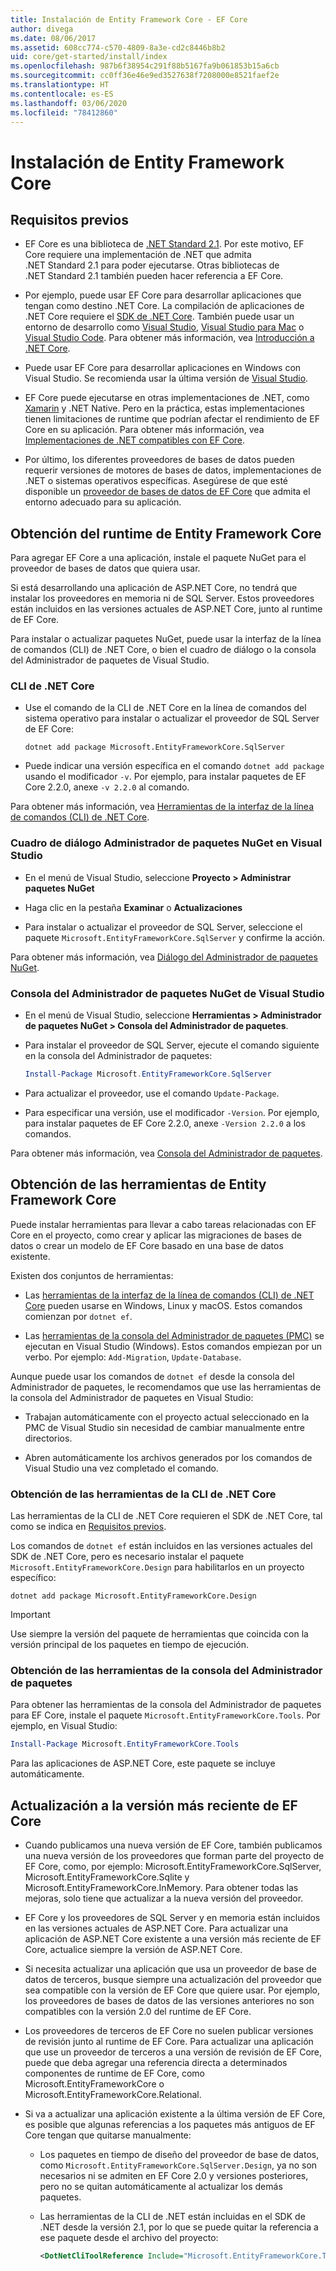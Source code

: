 ```yaml
---
title: Instalación de Entity Framework Core - EF Core
author: divega
ms.date: 08/06/2017
ms.assetid: 608cc774-c570-4809-8a3e-cd2c8446b8b2
uid: core/get-started/install/index
ms.openlocfilehash: 987b6f38954c291f88b5167fa9b061853b15a6cb
ms.sourcegitcommit: cc0ff36e46e9ed3527638f7208000e8521faef2e
ms.translationtype: HT
ms.contentlocale: es-ES
ms.lasthandoff: 03/06/2020
ms.locfileid: "78412860"
---
```

# <a name="installing-entity-framework-core"></a>Instalación de Entity Framework Core

## <a name="prerequisites"></a>Requisitos previos

* EF Core es una biblioteca de [.NET Standard 2.1](/dotnet/standard/net-standard). Por este motivo, EF Core requiere una implementación de .NET que admita .NET Standard 2.1 para poder ejecutarse. Otras bibliotecas de .NET Standard 2.1 también pueden hacer referencia a EF Core.

* Por ejemplo, puede usar EF Core para desarrollar aplicaciones que tengan como destino .NET Core. La compilación de aplicaciones de .NET Core requiere el [SDK de .NET Core](https://dotnet.microsoft.com/download). También puede usar un entorno de desarrollo como [Visual Studio](https://visualstudio.microsoft.com/vs), [Visual Studio para Mac](https://visualstudio.microsoft.com/vs/mac) o [Visual Studio Code](https://code.visualstudio.com). Para obtener más información, vea [Introducción a .NET Core](/dotnet/core/get-started).

* Puede usar EF Core para desarrollar aplicaciones en Windows con Visual Studio. Se recomienda usar la última versión de [Visual Studio](https://visualstudio.microsoft.com/vs).

* EF Core puede ejecutarse en otras implementaciones de .NET, como [Xamarin](https://dotnet.microsoft.com/apps/xamarin) y .NET Native. Pero en la práctica, estas implementaciones tienen limitaciones de runtime que podrían afectar el rendimiento de EF Core en su aplicación. Para obtener más información, vea [Implementaciones de .NET compatibles con EF Core](xref:core/platforms/index).

* Por último, los diferentes proveedores de bases de datos pueden requerir versiones de motores de bases de datos, implementaciones de .NET o sistemas operativos específicas. Asegúrese de que esté disponible un [proveedor de bases de datos de EF Core](xref:core/providers/index) que admita el entorno adecuado para su aplicación.

## <a name="get-the-entity-framework-core-runtime"></a>Obtención del runtime de Entity Framework Core

Para agregar EF Core a una aplicación, instale el paquete NuGet para el proveedor de bases de datos que quiera usar.

Si está desarrollando una aplicación de ASP.NET Core, no tendrá que instalar los proveedores en memoria ni de SQL Server. Estos proveedores están incluidos en las versiones actuales de ASP.NET Core, junto al runtime de EF Core.  

Para instalar o actualizar paquetes NuGet, puede usar la interfaz de la línea de comandos (CLI) de .NET Core, o bien el cuadro de diálogo o la consola del Administrador de paquetes de Visual Studio.

### <a name="net-core-cli"></a>CLI de .NET Core

* Use el comando de la CLI de .NET Core en la línea de comandos del sistema operativo para instalar o actualizar el proveedor de SQL Server de EF Core:

  ```dotnetcli
  dotnet add package Microsoft.EntityFrameworkCore.SqlServer
  ```

* Puede indicar una versión específica en el comando `dotnet add package` usando el modificador `-v`. Por ejemplo, para instalar paquetes de EF Core 2.2.0, anexe `-v 2.2.0` al comando.

Para obtener más información, vea [Herramientas de la interfaz de la línea de comandos (CLI) de .NET Core](/dotnet/core/tools/).

### <a name="visual-studio-nuget-package-manager-dialog"></a>Cuadro de diálogo Administrador de paquetes NuGet en Visual Studio

* En el menú de Visual Studio, seleccione **Proyecto > Administrar paquetes NuGet**

* Haga clic en la pestaña **Examinar** o **Actualizaciones**

* Para instalar o actualizar el proveedor de SQL Server, seleccione el paquete `Microsoft.EntityFrameworkCore.SqlServer` y confirme la acción.

Para obtener más información, vea [Diálogo del Administrador de paquetes NuGet](/nuget/tools/package-manager-ui).

### <a name="visual-studio-nuget-package-manager-console"></a>Consola del Administrador de paquetes NuGet de Visual Studio

* En el menú de Visual Studio, seleccione **Herramientas > Administrador de paquetes NuGet > Consola del Administrador de paquetes**.

* Para instalar el proveedor de SQL Server, ejecute el comando siguiente en la consola del Administrador de paquetes:

  ``` PowerShell  
  Install-Package Microsoft.EntityFrameworkCore.SqlServer
  ```

* Para actualizar el proveedor, use el comando `Update-Package`.

* Para especificar una versión, use el modificador `-Version`. Por ejemplo, para instalar paquetes de EF Core 2.2.0, anexe `-Version 2.2.0` a los comandos.

Para obtener más información, vea [Consola del Administrador de paquetes](/nuget/tools/package-manager-console).

## <a name="get-the-entity-framework-core-tools"></a>Obtención de las herramientas de Entity Framework Core

Puede instalar herramientas para llevar a cabo tareas relacionadas con EF Core en el proyecto, como crear y aplicar las migraciones de bases de datos o crear un modelo de EF Core basado en una base de datos existente.

Existen dos conjuntos de herramientas:

* Las [herramientas de la interfaz de la línea de comandos (CLI) de .NET Core](xref:core/miscellaneous/cli/dotnet) pueden usarse en Windows, Linux y macOS. Estos comandos comienzan por `dotnet ef`.

* Las [herramientas de la consola del Administrador de paquetes (PMC)](xref:core/miscellaneous/cli/powershell) se ejecutan en Visual Studio (Windows). Estos comandos empiezan por un verbo. Por ejemplo: `Add-Migration`, `Update-Database`.

Aunque puede usar los comandos de `dotnet ef` desde la consola del Administrador de paquetes, le recomendamos que use las herramientas de la consola del Administrador de paquetes en Visual Studio:

* Trabajan automáticamente con el proyecto actual seleccionado en la PMC de Visual Studio sin necesidad de cambiar manualmente entre directorios.  

* Abren automáticamente los archivos generados por los comandos de Visual Studio una vez completado el comando.

<a name="cli"></a>

### <a name="get-the-net-core-cli-tools"></a>Obtención de las herramientas de la CLI de .NET Core

Las herramientas de la CLI de .NET Core requieren el SDK de .NET Core, tal como se indica en [Requisitos previos](#prerequisites).

Los comandos de `dotnet ef` están incluidos en las versiones actuales del SDK de .NET Core, pero es necesario instalar el paquete `Microsoft.EntityFrameworkCore.Design` para habilitarlos en un proyecto específico:

```dotnetcli
dotnet add package Microsoft.EntityFrameworkCore.Design
```

> [!IMPORTANT]
> Use siempre la versión del paquete de herramientas que coincida con la versión principal de los paquetes en tiempo de ejecución.

### <a name="get-the-package-manager-console-tools"></a>Obtención de las herramientas de la consola del Administrador de paquetes

Para obtener las herramientas de la consola del Administrador de paquetes para EF Core, instale el paquete `Microsoft.EntityFrameworkCore.Tools`. Por ejemplo, en Visual Studio:

``` PowerShell
Install-Package Microsoft.EntityFrameworkCore.Tools
```

Para las aplicaciones de ASP.NET Core, este paquete se incluye automáticamente.

## <a name="upgrading-to-the-latest-ef-core"></a>Actualización a la versión más reciente de EF Core

* Cuando publicamos una nueva versión de EF Core, también publicamos una nueva versión de los proveedores que forman parte del proyecto de EF Core, como, por ejemplo: Microsoft.EntityFrameworkCore.SqlServer, Microsoft.EntityFrameworkCore.Sqlite y Microsoft.EntityFrameworkCore.InMemory. Para obtener todas las mejoras, solo tiene que actualizar a la nueva versión del proveedor.

* EF Core y los proveedores de SQL Server y en memoria están incluidos en las versiones actuales de ASP.NET Core. Para actualizar una aplicación de ASP.NET Core existente a una versión más reciente de EF Core, actualice siempre la versión de ASP.NET Core.

* Si necesita actualizar una aplicación que usa un proveedor de base de datos de terceros, busque siempre una actualización del proveedor que sea compatible con la versión de EF Core que quiere usar. Por ejemplo, los proveedores de bases de datos de las versiones anteriores no son compatibles con la versión 2.0 del runtime de EF Core.

* Los proveedores de terceros de EF Core no suelen publicar versiones de revisión junto al runtime de EF Core. Para actualizar una aplicación que use un proveedor de terceros a una versión de revisión de EF Core, puede que deba agregar una referencia directa a determinados componentes de runtime de EF Core, como Microsoft.EntityFrameworkCore o Microsoft.EntityFrameworkCore.Relational.

* Si va a actualizar una aplicación existente a la última versión de EF Core, es posible que algunas referencias a los paquetes más antiguos de EF Core tengan que quitarse manualmente:

  * Los paquetes en tiempo de diseño del proveedor de base de datos, como `Microsoft.EntityFrameworkCore.SqlServer.Design`, ya no son necesarios ni se admiten en EF Core 2.0 y versiones posteriores, pero no se quitan automáticamente al actualizar los demás paquetes.

  * Las herramientas de la CLI de .NET están incluidas en el SDK de .NET desde la versión 2.1, por lo que se puede quitar la referencia a ese paquete desde el archivo del proyecto:

    ``` xml
    <DotNetCliToolReference Include="Microsoft.EntityFrameworkCore.Tools.DotNet" Version="2.0.0" />
    ```
